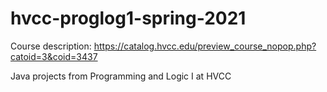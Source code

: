 # hvcc-proglog1-spring-2021
Course description: https://catalog.hvcc.edu/preview_course_nopop.php?catoid=3&coid=3437

Java projects from Programming and Logic I at HVCC
